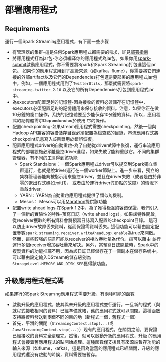# 部署應用程式

## Requirements

運行一個Spark Streaming應用程式，有下面一些步骤

- 有管理器的集群-這是任何Spark應用程式都需要的需求，詳見[部署指南](../../deploying/README.md)
- 將應用程式打為jar包-你必須編译你的應用程式為jar包。如果你用[spark-submit](../../deploying/submitting-applications.md)啟動應用程式，你不需要將Spark和Spark Streaming打包進這個jar包。
如果你的應用程式用到了高級來源（如kafka，flume），你需要將它們連接的外部artifact以及它們的Dependencies打包進需要部署的應用程式jar包中。例如，一個應用程式用到了`TwitterUtils`，那麼就需要將`spark-streaming-twitter_2.10`
以及它的所有Dependencies打包到應用程式jar中。
- 為executors配置足夠的記憶體-因為接收的資料必須儲存在記憶體中，executors必須配置足夠的記憶體用來保存接收的資料。注意，如果你正在做10分鐘的窗口操作，系统的記憶體要至少能保存10分鐘的資料。所以，應用程式的記憶體需求Dependencies於使用
它的操作。
- 配置checkpointing-如果stream應用程式需要checkpointing，然後一個與Hadoop API兼容的容錯儲存目錄必須配置為檢查點的目錄，串流應用程式將checkpoint訊息寫入該目錄用於錯誤恢復。
- 配置應用程式driver的自動重啟-為了自動從driver故障中恢復，運行串流應用程式的部署設施必須能監控driver進程，如果失敗了能夠重啟它。不同的集群管理器，有不同的工具得到該功能
    - Spark Standalone：一個Spark應用程式driver可以提交到Spark獨立集群運行，也就是說driver運行在一個worker節點上。進一步來看，獨立的集群管理器能夠被指示用來監控driver，並且在driver失敗（或者是由於非零的退出程式碼如exit(1)，
    或者由於運行driver的節點的故障）的情況下重啟driver。
    - YARN：YARN為自動重啟應用程式提供了類似的機制。
    - Mesos： Mesos可以用[Marathon](https://github.com/mesosphere/marathon)提供該功能
- 配置write ahead logs-在Spark 1.2中，為了獲得极强的容錯保證，我們引入了一個新的實驗性的特性-預寫日誌（write ahead logs）。如果該特性開啟，從receiver獲取的所有資料會將預寫日誌寫入配置的checkpoint目錄。
這可以防止driver故障丢失資料，從而保證零資料丢失。這個功能可以藉由設定配置參數`spark.streaming.receiver.writeAheadLogs.enable`為true來開啟。然而，這些較强的語意可能以receiver的接收吞吐量為代价。這可以藉由
並行運行多個receiver增加吞吐量來解决。另外，當預寫日誌開啟時，Spark中的複製資料的功能推薦不用，因為該日誌已經儲存在了一個副本在儲存系统中。可以藉由設定輸入DStream的儲存級别為`StorageLevel.MEMORY_AND_DISK_SER`獲得該功能。


## 升級應用程式程式碼

如果運行的Spark Streaming應用程式需要升級，有兩種可能的函數

- 啟動升級的應用程式，使其與未升級的應用程式並行運行。一旦新的程式（與就程式接收相同的資料）已經準備就緒，舊的應用程式就可以關閉。這種函數支持將資料發送到兩個不同的目的地（新程式一個，舊程式一個）
- 首先，平滑的關閉（`StreamingContext.stop(...)`或`JavaStreamingContext.stop(...)`）现有的應用程式。在關閉之前，要保證已經接收的資料完全處理完。然後，就可以啟動升級的應用程式，升級
的應用程式會接着舊應用程式的點開始處理。這種函數僅支援具有來源端暫存功能的輸入來源（如flume，kafka），這是因為當舊的應用程式已經關閉，升級的應用程式還没有啟動的時候，資料需要被暫存。

